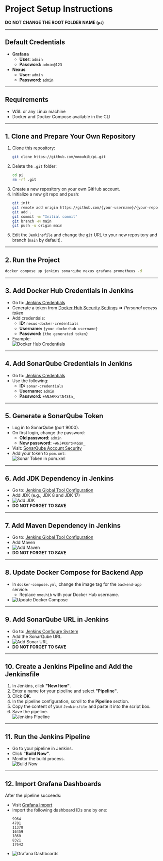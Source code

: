 # Project Setup Instructions

**DO NOT CHANGE THE ROOT FOLDER NAME (`pi`)**

---

## Default Credentials

- **Grafana**
  - **User:** `admin`
  - **Password:** `admin@123`
- **Nexus**
  - **User:** `admin`
  - **Password:** `admin`

---

## Requirements

- WSL or any Linux machine
- Docker and Docker Compose available in the CLI

---

## 1. Clone and Prepare Your Own Repository

1. Clone this repository:
   ```sh
   git clone https://github.com/mmouhib/pi.git
   ```
2. Delete the `.git` folder:
   ```sh
   cd pi
   rm -rf .git
   ```
3. Create a new repository on your own GitHub account.
4. Initialize a new git repo and push:
   ```sh
   git init
   git remote add origin https://github.com/{your-username}/{your-repo}.git
   git add .
   git commit -m "Initial commit"
   git branch -M main
   git push -u origin main
   ```
5. Edit the `Jenkinsfile` and change the `git` URL to your new repository and branch (`main` by default).

---

## 2. Run the Project

```sh
docker compose up jenkins sonarqube nexus grafana prometheus -d
```

---

## 3. Add Docker Hub Credentials in Jenkins

- Go to: [Jenkins Credentials](http://localhost:8080/manage/credentials/store/system/domain/_/)
- Generate a token from [Docker Hub Security Settings](https://hub.docker.com/settings/security) ⇒ *Personal access token*
- Add credentials:
  - **ID:** `nexus-docker-credentials`
  - **Username:** `{your dockerhub username}`
  - **Password:** `{the generated token}`
- Example:  
  ![Docker Hub Credentials](docs/img_1.png)

---

## 4. Add SonarQube Credentials in Jenkins

- Go to: [Jenkins Credentials](http://localhost:8080/manage/credentials/store/system/domain/_/)
- Use the following:
  - **ID:** `sonar-credentials`
  - **Username:** `admin`
  - **Password:** `+ANJ#KKrtN4S$n_`

---

## 5. Generate a SonarQube Token

- Log in to SonarQube (port 9000).
- On first login, change the password:
  - **Old password:** `admin`
  - **New password:** `+ANJ#KKrtN4S$n_`
- Visit: [SonarQube Account Security](http://localhost:9000/account/security)
- Add your token to `pom.xml`:  
  ![Sonar Token in pom.xml](docs/img_6.png)

---

## 6. Add JDK Dependency in Jenkins

- Go to: [Jenkins Global Tool Configuration](http://localhost:8080/manage/configureTools/)
- Add JDK (e.g., JDK 8 and JDK 17)
- ![Add JDK](docs/img_3.png)
- **DO NOT FORGET TO SAVE**

---

## 7. Add Maven Dependency in Jenkins

- Go to: [Jenkins Global Tool Configuration](http://localhost:8080/manage/configureTools/)
- Add Maven
- ![Add Maven](docs/img_4.png)
- **DO NOT FORGET TO SAVE**

---

## 8. Update Docker Compose for Backend App

- In `docker-compose.yml`, change the image tag for the `backend-app` service:
  - Replace `mmouhib` with your Docker Hub username.
- ![Update Docker Compose](docs/img_9.png)

---

## 9. Add SonarQube URL in Jenkins

- Go to: [Jenkins Configure System](http://localhost:8080/manage/configure)
- Add the SonarQube URL.
- ![Add Sonar URL](docs/img_5.png)
- **DO NOT FORGET TO SAVE**

---

## 10. Create a Jenkins Pipeline and Add the Jenkinsfile

1. In Jenkins, click **"New Item"**.
2. Enter a name for your pipeline and select **"Pipeline"**.
3. Click **OK**.
4. In the pipeline configuration, scroll to the **Pipeline** section.
5. Copy the content of your `Jenkinsfile` and paste it into the script box.
6. Save the pipeline.  
   ![Jenkins Pipeline](docs/img22.png)

---

## 11. Run the Jenkins Pipeline

- Go to your pipeline in Jenkins.
- Click **"Build Now"**.
- Monitor the build process.  
  ![Build Now](docs/img_1343.png)

---

## 12. Import Grafana Dashboards

After the pipeline succeeds:

- Visit [Grafana Import](http://localhost:3000/dashboard/import)
- Import the following dashboard IDs one by one:
  ```
  9964
  4701
  11378
  16459
  1860
  8321
  17642
  ```
- ![Grafana Dashboards](docs/img_7.png)